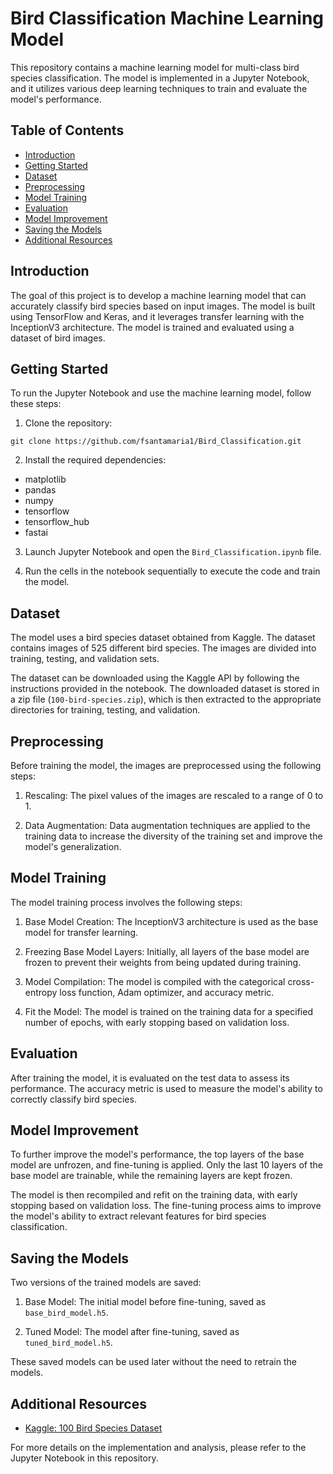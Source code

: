 # Bird Classification Machine Learning Model

This repository contains a machine learning model for multi-class bird species classification. The model is implemented in a Jupyter Notebook, and it utilizes various deep learning techniques to train and evaluate the model's performance.

## Table of Contents

- [Introduction](#introduction)
- [Getting Started](#getting-started)
- [Dataset](#dataset)
- [Preprocessing](#preprocessing)
- [Model Training](#model-training)
- [Evaluation](#evaluation)
- [Model Improvement](#model-improvement)
- [Saving the Models](#saving-the-models)
- [Additional Resources](#additional-resources)

## Introduction

The goal of this project is to develop a machine learning model that can accurately classify bird species based on input images. The model is built using TensorFlow and Keras, and it leverages transfer learning with the InceptionV3 architecture. The model is trained and evaluated using a dataset of bird images.

## Getting Started

To run the Jupyter Notebook and use the machine learning model, follow these steps:

1. Clone the repository:

```
git clone https://github.com/fsantamaria1/Bird_Classification.git
```

2. Install the required dependencies:

- matplotlib
- pandas
- numpy
- tensorflow
- tensorflow_hub
- fastai

3. Launch Jupyter Notebook and open the `Bird_Classification.ipynb` file.

4. Run the cells in the notebook sequentially to execute the code and train the model.

## Dataset

The model uses a bird species dataset obtained from Kaggle. The dataset contains images of 525 different bird species. The images are divided into training, testing, and validation sets.

The dataset can be downloaded using the Kaggle API by following the instructions provided in the notebook. The downloaded dataset is stored in a zip file (`100-bird-species.zip`), which is then extracted to the appropriate directories for training, testing, and validation.

## Preprocessing

Before training the model, the images are preprocessed using the following steps:

1. Rescaling: The pixel values of the images are rescaled to a range of 0 to 1.

2. Data Augmentation: Data augmentation techniques are applied to the training data to increase the diversity of the training set and improve the model's generalization.

## Model Training

The model training process involves the following steps:

1. Base Model Creation: The InceptionV3 architecture is used as the base model for transfer learning.

2. Freezing Base Model Layers: Initially, all layers of the base model are frozen to prevent their weights from being updated during training.

3. Model Compilation: The model is compiled with the categorical cross-entropy loss function, Adam optimizer, and accuracy metric.

4. Fit the Model: The model is trained on the training data for a specified number of epochs, with early stopping based on validation loss.

## Evaluation

After training the model, it is evaluated on the test data to assess its performance. The accuracy metric is used to measure the model's ability to correctly classify bird species.

## Model Improvement

To further improve the model's performance, the top layers of the base model are unfrozen, and fine-tuning is applied. Only the last 10 layers of the base model are trainable, while the remaining layers are kept frozen.

The model is then recompiled and refit on the training data, with early stopping based on validation loss. The fine-tuning process aims to improve the model's ability to extract relevant features for bird species classification.

## Saving the Models

Two versions of the trained models are saved:

1. Base Model: The initial model before fine-tuning, saved as `base_bird_model.h5`.

2. Tuned Model: The model after fine-tuning, saved as `tuned_bird_model.h5`.

These saved models can be used later without the need to retrain the models.

## Additional Resources

- [Kaggle: 100 Bird Species Dataset](https://www.kaggle.com/gpiosenka/100-bird-species)

For more details on the implementation and analysis, please refer to the Jupyter Notebook in this repository.
